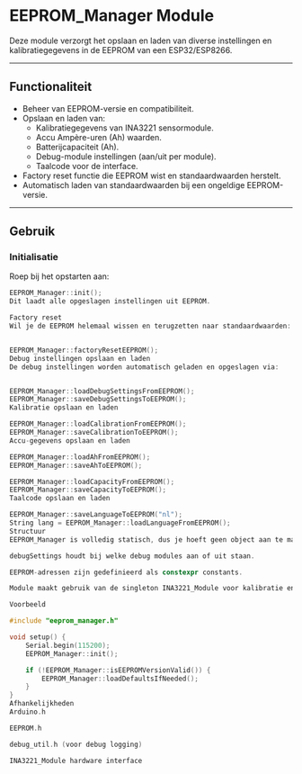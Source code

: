 # EEPROM_Manager Module

Deze module verzorgt het opslaan en laden van diverse instellingen en kalibratiegegevens in de EEPROM van een ESP32/ESP8266.

---

## Functionaliteit

- Beheer van EEPROM-versie en compatibiliteit.
- Opslaan en laden van:
  - Kalibratiegegevens van INA3221 sensormodule.
  - Accu Ampère-uren (Ah) waarden.
  - Batterijcapaciteit (Ah).
  - Debug-module instellingen (aan/uit per module).
  - Taalcode voor de interface.
- Factory reset functie die EEPROM wist en standaardwaarden herstelt.
- Automatisch laden van standaardwaarden bij een ongeldige EEPROM-versie.

---

## Gebruik

### Initialisatie

Roep bij het opstarten aan:

```cpp
EEPROM_Manager::init();
Dit laadt alle opgeslagen instellingen uit EEPROM.

Factory reset
Wil je de EEPROM helemaal wissen en terugzetten naar standaardwaarden:


EEPROM_Manager::factoryResetEEPROM();
Debug instellingen opslaan en laden
De debug instellingen worden automatisch geladen en opgeslagen via:


EEPROM_Manager::loadDebugSettingsFromEEPROM();
EEPROM_Manager::saveDebugSettingsToEEPROM();
Kalibratie opslaan en laden

EEPROM_Manager::loadCalibrationFromEEPROM();
EEPROM_Manager::saveCalibrationToEEPROM();
Accu-gegevens opslaan en laden

EEPROM_Manager::loadAhFromEEPROM();
EEPROM_Manager::saveAhToEEPROM();

EEPROM_Manager::loadCapacityFromEEPROM();
EEPROM_Manager::saveCapacityToEEPROM();
Taalcode opslaan en laden

EEPROM_Manager::saveLanguageToEEPROM("nl");
String lang = EEPROM_Manager::loadLanguageFromEEPROM();
Structuur
EEPROM_Manager is volledig statisch, dus je hoeft geen object aan te maken.

debugSettings houdt bij welke debug modules aan of uit staan.

EEPROM-adressen zijn gedefinieerd als constexpr constants.

Module maakt gebruik van de singleton INA3221_Module voor kalibratie en accu-data.

Voorbeeld

#include "eeprom_manager.h"

void setup() {
    Serial.begin(115200);
    EEPROM_Manager::init();

    if (!EEPROM_Manager::isEEPROMVersionValid()) {
        EEPROM_Manager::loadDefaultsIfNeeded();
    }
}
Afhankelijkheden
Arduino.h

EEPROM.h

debug_util.h (voor debug logging)

INA3221_Module hardware interface